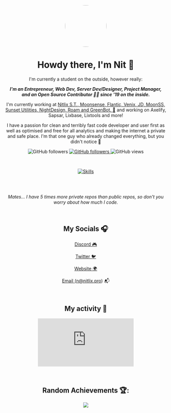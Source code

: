 
<p align="center">
    <img src="https://avatars.githubusercontent.com/u/66027553?v=4" align="center" height="130" style="border-radius: 50%">
</p>

<center>
<h1 align="center">Howdy there, I'm Nit 👋</h1>
<p align="center" style="max-width: 40rem">I'm currently a student on the outside, however really:</p>


<p align="center" style="max-width: 40rem">
<i><b>I'm an Entrepreneur, Web Dev, Server Dev/Designer, Project Manager, and an Open Source Contributor 💛🔥 since '19 on the inside.</b></i>
</p>


<p align="center" style="max-width: 50rem">
I'm currently working at <a href="https://nitlix.pro" target=_blank>Nitlix S.T., Moonsense, Flantic, Venix, JD, MoonSS, Sunset Utilities, NightDesign, Roam and GreenBot. 🥳</a> and working on Axelify, Sapsar, Lixbase, Lixtools and more!
</p>

<p align="center" style="max-width: 50rem">
I have a passion for clean and terribly fast code developer and user first as well as optimised and free for all analytics and making the internet a private and safe place. I'm that one guy who already changed everything, but you didn't notice 🤯
</p>



<p align="center">
    <img alt="GitHub followers" src="https://img.shields.io/github/followers/nitlix">
    <a href="https://nitlix.pro">
        <img alt="GitHub followers" src="https://img.shields.io/badge/My-website-green">
    </a>
    <img alt="GitHub views" src="https://komarev.com/ghpvc/?username=nitlix&label=PROFILE+VIEWS&color=blueviolet">
</p>

<br />

  
<p align="center">
    <a href="https://nitlix.pro" target="_blank">
        <img alt="Skills" src="https://skillicons.dev/icons?i=js,html,css,py,md,nodejs,git,nextjs,react,bots,vscode,discord,github,linux&perline=7">
    </a>
</p>


<br />
<br />
<p align="center" style="max-width: 50rem; font-style: italic;">Mates... I have 5 times more private repos than public repos, so don't you worry about how much I code.</p>

<br />

<h2>My Socials 🎧</h2>

<a href="https://discord.com/users/567641525706686474"> Discord 🎮</a>

<a href="https://twitter.com/nitlixis">Twitter 🐦</a>

<a href="https://nitlix.pro">Website 🌍</a>

<a href="mailto:n@nitlix.pro">Email (n@nitlix.pro) 📬</a>
</p>

<br />

<h2>My activity 🤑</h2>
<figure><embed src="https://wakatime.com/share/@5f6652ed-17e6-4401-9ef1-13a33abcd426/329cc620-d903-469d-9be7-e0ff16f79848.svg"></embed></figure>

<br />

<h2>Random Achievements 🏆:</h2>
<img src="https://github-profile-trophy.vercel.app/?username=nitlix&theme=tokyonight">
<center>
